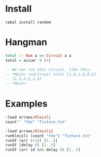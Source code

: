 # Install

```
cabal install random
```

# Hangman

```haskell
total :: Num a => Circuit a a
total = accum' 0 (+)

-- We can run this circuit, like this:
-- *Main> runCircuit total [1,0,1,0,0,2]
-- [1,1,2,2,2,4]
-- *Main>
```

# Examples

```haskell
:load arrows/Kleisli
count'' "the" "fixture.txt"

:load arrows/Kleisli2
runKleisli (count "the") "fixture.txt"
runSF (arr (+1)) [1..5]
runSF (delay 0) [1..5]
runSF (arr id &&& delay 0) [1..5]
```
